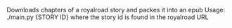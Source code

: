 Downloads chapters of a royalroad story and packes it into an epub
Usage: ./main.py {STORY ID}
where the story id is found in the royalroad URL
